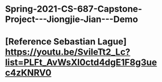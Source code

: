 # Spring-2021-CS-687-Capstone-Project---Jiongjie-Jian---Demo
# [Reference Sebastian Lague] https://youtu.be/SviIeTt2_Lc?list=PLFt_AvWsXl0ctd4dgE1F8g3uec4zKNRV0
